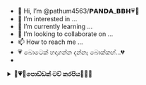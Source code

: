 - 👋 Hi, I’m @pathum4563/𝗣𝗔𝗡𝗗𝗔_𝗕𝗕𝗛💗🍃
- 👀 I’m interested in ...
- 🌱 I’m currently learning ...
- 💞️ I’m looking to collaborate on ...
- 📫 How to reach me ...
- 💗 බොටෙක් හදාගන්න දන්නෑ බොක්කහ්...💔
- <div align="center">
<details>
    <summary>🍃<b>💗🌻පොඩ්ඩක් ටච් කරපිය🌻💗</b>🌿</b></summary>

  
<div align="center">
</p>


## [![Typing SVG](https://readme-typing-svg.herokuapp.com?font=Rockstar-ExtraBold&color=F00&lines=WELCOME+TO+@PATHUM+4563+GIT+HUB+ECCOUNT.;POWERD+BY+PANDA+BBH+OFC;පෝක්+කරන්+තමන්ගේ+පාඩුවෙ+බොටෙක්;හදන්+ඉන්න+කොල්ල්ක්+මං;𝘛𝘏𝘈𝘕𝘒𝘚+𝘍𝘙𝘖+𝘝𝘐𝘚𝘐𝘛𝘐𝘕𝘎+𝘔𝘠+𝘎𝘐𝘛)](https://git.io/typing-svg)

   <p align="center">
<a href="https://github.com">
    <img src="https://i.ibb.co/D8RgjfN/IMG-20231006-WA0009.jpg">
  </a>
  

# PANDA BBH OFFICIAL ACC

> Panda BBH🌻 MD Bot is a multipurpose WhatsApp bot using library!
>
>

 ### 🌿💗mokuth karannepa harithee 😩🥀
       
●.  ***Click [FORK](https://github.com/PATHUMH4563/-Queen-Nethu-MD-Bot-/fork)***
    
 

   # 😍 කොහොමද ඉතිම් සැප සනීප
    
<details close>
<summary>Click to choose your favourite platform to Deploy</summary>
 
<br><br>   
    
<h4 align"> Deploy on Repl.it
</h4>

<p align="center" >
    <a href="https://repl.it/github/mrhansamala/-Queen-Nethu-MD-Bot-">
    <img src="https://i.ibb.co/zrB5kMh/deploy-on-repl.jpg" width="170px" alt="Deploy on Heroku" >
    </a>
</p>

<p align="center" >
    <br>
    __________________________
    <br>
</p>   
      
      
      
<h4 align="center"> Deploy on Railway 
</h4>
  
<p align="center">
    <a href="https://railway.app/template/tZWmhj?referralCode=f3gg2m">
    <img src="htt

<!---
pathum4563/pathum4563 is a ✨ special ✨ repository because its `README.md` (this file) appears on your GitHub profile.
You can click the Preview link to take a look at your changes.
--->
